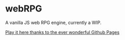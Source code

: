 # webRPG
A vanilla JS web RPG engine, currently a WIP.

[Play it here thanks to the ever wonderful Github Pages](https://wjkmartin.github.io/webRPG/game.html)



